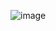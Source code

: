 ![image](https://user-images.githubusercontent.com/99063625/195974076-6dd6754d-405c-4fd4-bea5-e3e796929171.png)
